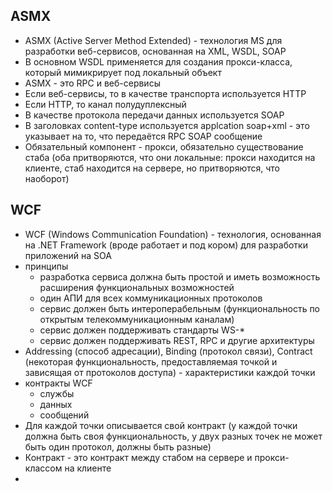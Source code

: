 ## ASMX
- ASMX (Active Server Method Extended) - технология MS для разработки веб-сервисов, основанная на XML, WSDL, SOAP
- В основном WSDL применяется для создания прокси-класса, который мимикрирует под локальный объект
- ASMX - это RPC и веб-сервисы
- Если веб-сервисы, то в качестве транспорта используется HTTP
- Если HTTP, то канал полудуплексный
- В качестве протокола передачи данных используется SOAP
- В заголовках content-type используется applcation soap+xml - это указывает на то, что передаётся RPC SOAP сообщение
- Обязательный компонент - прокси, обязательно существование стаба (оба притворяются, что они локальные: прокси находится на клиенте, стаб находится на сервере, но притворяются, что наоборот)
## WCF
- WCF (Windows Communication Foundation) - технология, основанная на .NET Framework (вроде работает и под кором) для разработки приложений на SOA
- принципы
	- разработка сервиса должна быть простой и иметь возможность расширения функциональных возможностей
	- один АПИ для всех коммуникационных протоколов
	- сервис должен быть интероперабельным (функциональность по открытым телекоммуникационным каналам)
	- сервис должен поддерживать стандарты WS-*
	- сервис должен поддерживать REST, RPC и другие архитектуры
- Addressing (способ адресации), Binding (протокол связи), Contract (некоторая функциональность, предоставляемая точкой и зависящая от протоколов доступа) - характеристики каждой точки
- контракты WCF
	- службы
	- данных
	- сообщений
- Для каждой точки описывается свой контракт (у каждой точки должна быть своя функциональность, у двух разных точек не может быть один протокол, должны быть разные)
- Контракт - это контракт между стабом на сервере и прокси-классом на клиенте
- 